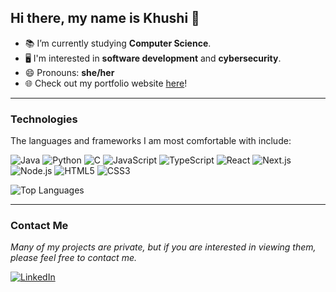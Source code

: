 ## Hi there, my name is Khushi 👋

- 📚 I’m currently studying **Computer Science**.
- 🖥️ I'm interested in **software development** and **cybersecurity**. 
- 😄 Pronouns: **she/her**
- 🌐 Check out my portfolio website [here](https://khushi-choksi.vercel.app/)!

---

### Technologies

The languages and frameworks I am most comfortable with include:

![Java](https://img.shields.io/badge/java-%23ED8B00.svg?style=for-the-badge&logo=java&logoColor=white)
![Python](https://img.shields.io/badge/Python-3776AB?style=for-the-badge&logo=python&logoColor=white)
![C](https://img.shields.io/badge/C-A8B9CC?style=for-the-badge&logo=c&logoColor=white)
![JavaScript](https://img.shields.io/badge/JavaScript-F7DF1E?style=for-the-badge&logo=javascript&logoColor=white)
![TypeScript](https://img.shields.io/badge/TypeScript-3178C6?style=for-the-badge&logo=typescript&logoColor=white)
![React](https://img.shields.io/badge/React-61DAFB?style=for-the-badge&logo=react&logoColor=black)
![Next.js](https://img.shields.io/badge/Next.js-000000?style=for-the-badge&logo=next.js&logoColor=white)
![Node.js](https://img.shields.io/badge/Node.js-339933?style=for-the-badge&logo=node.js&logoColor=white)
![HTML5](https://img.shields.io/badge/HTML5-E34F26?style=for-the-badge&logo=html5&logoColor=white)
![CSS3](https://img.shields.io/badge/CSS3-1572B6?style=for-the-badge&logo=css3&logoColor=white)


<img src="https://github-readme-stats.vercel.app/api/top-langs/?username=KhushiChoksi&layout=donut&theme=tokyonight" alt="Top Languages" />

---

### Contact Me
_Many of my projects are private, but if you are interested in viewing them, please feel free to contact me._

[![LinkedIn](https://img.shields.io/badge/LinkedIn-Connect%20With%20Me-0A66C2?style=for-the-badge&logo=linkedin&logoColor=white)](https://www.linkedin.com/in/khushi-choksi/)
